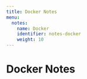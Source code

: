 ```yaml
---
title: Docker Notes
menu:
  notes:
    name: Docker
    identifier: notes-docker
    weight: 10
---
```

# Docker Notes